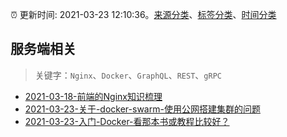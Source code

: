 :alarm_clock: 更新时间: 2021-03-23 12:10:36。[来源分类](../README.md)、[标签分类](../TAGS.md)、[时间分类](../TIMELINE.md)

## 服务端相关


> 关键字：`Nginx`、`Docker`、`GraphQL`、`REST`、`gRPC`



- [2021-03-18-前端的Nginx知识梳理](https://www.ershicimi.com/p/6e79696b70c2e7faae1d33e63b037596) 
- [2021-03-23-关于-docker-swarm-使用公网搭建集群的问题](https://www.v2ex.com/t/764378) 
- [2021-03-23-入门-Docker-看那本书或教程比较好？](https://www.v2ex.com/t/764363) 